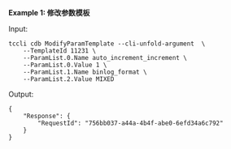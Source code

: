 **Example 1: 修改参数模板**



Input: 

```
tccli cdb ModifyParamTemplate --cli-unfold-argument  \
    --TemplateId 11231 \
    --ParamList.0.Name auto_increment_increment \
    --ParamList.0.Value 1 \
    --ParamList.1.Name binlog_format \
    --ParamList.2.Value MIXED
```

Output: 
```
{
    "Response": {
        "RequestId": "756bb037-a44a-4b4f-abe0-6efd34a6c792"
    }
}
```

